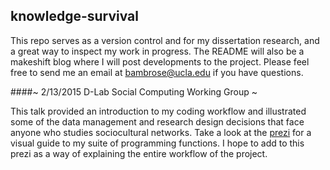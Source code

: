 ## knowledge-survival

This repo serves as a version control and for my dissertation research, and a great way to inspect my work in progress. The README will also be a makeshift blog where I will post developments to the project. Please feel free to send me an email at bambrose@ucla.edu if you have questions.

####~ 2/13/2015 D-Lab Social Computing Working Group ~

This talk provided an introduction to my coding workflow and illustrated some of the data management and research design decisions that face anyone who studies sociocultural networks. Take a look at the [prezi][2-13-15SCWG] for a visual guide to my suite of programming functions. I hope to add to this prezi as a way of explaining the entire workflow of the project.

[2-13-15SCWG]:https://prezi.com/hf-1-nca8kky/wok/